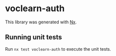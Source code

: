 # voclearn-auth

This library was generated with [Nx](https://nx.dev).

## Running unit tests

Run `nx test voclearn-auth` to execute the unit tests.
